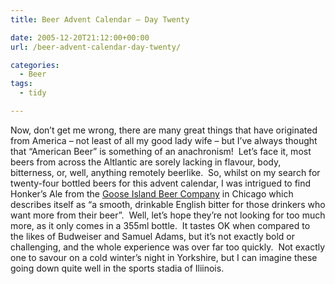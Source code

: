 ```yaml
---
title: Beer Advent Calendar – Day Twenty

date: 2005-12-20T21:12:00+00:00
url: /beer-advent-calendar-day-twenty/

categories:
  - Beer
tags:
  - tidy

---
```

Now, don’t get me wrong, there are many great things that have originated from America &#8211; not least of all my good lady wife &#8211; but I’ve always thought that &#8220;American Beer&#8221; is something of an anachronism!  Let’s face it, most beers from across the Altlantic are sorely lacking in flavour, body, bitterness, or, well, anything remotely beerlike.  So, whilst on my search for twenty-four bottled beers for this advent calendar, I was intrigued to find Honker’s Ale from the [Goose Island Beer Company][1] in Chicago which describes itself as &#8220;a smooth, drinkable English bitter for those drinkers who want more from their beer&#8221;.  Well, let’s hope they’re not looking for too much more, as it only comes in a 355ml bottle.  It tastes OK when compared to the likes of Budweiser and Samuel Adams, but it’s not exactly bold or challenging, and the whole experience was over far too quickly.  Not exactly one to savour on a cold winter’s night in Yorkshire, but I can imagine these going down quite well in the sports stadia of Iliinois.

 [1]: http://www.gooseisland.com/